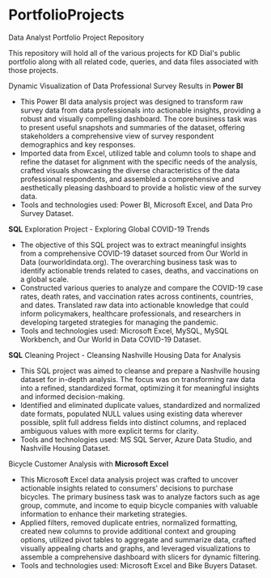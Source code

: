 # PortfolioProjects
Data Analyst Portfolio Project Repository

This repository will hold all of the various projects for KD Dial's public portfolio along with all related code, queries, and data files associated with those projects.


Dynamic Visualization of Data Professional Survey Results in **Power BI**
- This Power BI data analysis project was designed to transform raw survey data from data professionals into actionable insights, providing a robust and visually compelling dashboard. The core business task was to present useful snapshots and summaries of the dataset, offering stakeholders a comprehensive view of survey respondent demographics and key responses.
- Imported data from Excel, utilized table and column tools to shape and refine the dataset for alignment with the specific needs of the analysis, crafted visuals showcasing the diverse characteristics of the data professional respondents, and assembled a comprehensive and aesthetically pleasing dashboard to provide a holistic view of the survey data.
- Tools and technologies used: Power BI, Microsoft Excel, and Data Pro Survey Dataset.

**SQL** Exploration Project - Exploring Global COVID-19 Trends
- The objective of this SQL project was to extract meaningful insights from a comprehensive COVID-19 dataset sourced from Our World in Data (ourworldindata.org). The overarching business task was to identify actionable trends related to cases, deaths, and vaccinations on a global scale.
- Constructed various queries to analyze and compare the COVID-19 case rates, death rates, and vaccination rates across continents, countries, and dates. Translated raw data into actionable knowledge that could inform policymakers, healthcare professionals, and researchers in developing targeted strategies for managing the pandemic.
- Tools and technologies used: Microsoft Excel, MySQL, MySQL Workbench, and Our World in Data COVID-19 Dataset.

**SQL** Cleaning Project - Cleansing Nashville Housing Data for Analysis
- This SQL project was aimed to cleanse and prepare a Nashville housing dataset for in-depth analysis. The focus was on transforming raw data into a refined, standardized format, optimizing it for meaningful insights and informed decision-making.
- Identified and eliminated duplicate values, standardized and normalized date formats, populated NULL values using existing data wherever possible, split full address fields into distinct columns, and replaced ambiguous values with more explicit terms for clarity.
- Tools and technologies used: MS SQL Server, Azure Data Studio, and Nashville Housing Dataset.

Bicycle Customer Analysis with **Microsoft Excel**
- This Microsoft Excel data analysis project was crafted to uncover actionable insights related to consumers' decisions to purchase bicycles. The primary business task was to analyze factors such as age group, commute, and income to equip bicycle companies with valuable information to enhance their marketing strategies.
- Applied filters, removed duplicate entries, normalized formatting, created new columns to provide additional context and grouping options, utilized pivot tables to aggregate and summarize data, crafted visually appealing charts and graphs, and leveraged visualizations to assemble a comprehensive dashboard with slicers for dynamic filtering.
- Tools and technologies used: Microsoft Excel and Bike Buyers Dataset.
